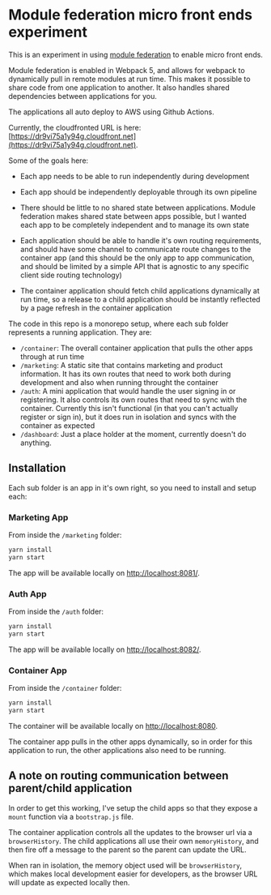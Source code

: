 # Module federation micro front ends experiment

This is an experiment in using [module federation](https://webpack.js.org/concepts/module-federation/) to enable micro front ends.

Module federation is enabled in Webpack 5, and allows for webpack to dynamically pull in remote modules at run time. This makes it possible to share code from one application to another. It also handles shared dependencies between applications for you.

The applications all auto deploy to AWS using Github Actions.

Currently, the cloudfronted URL is here: [https://dr9vi75a1y94g.cloudfront.net](https://dr9vi75a1y94g.cloudfront.net).

Some of the goals here:

- Each app needs to be able to run independently during development

- Each app should be independently deployable through its own pipeline

- There should be little to no shared state between applications. Module federation makes shared state between apps possible, but I wanted each app to be completely independent and to manage its own state

- Each application should be able to handle it's own routing requirements, and should have some channel to communicate route changes to the container app (and this should be the only app to app communication, and should be limited by a simple API that is agnostic to any specific client side routing technology)

- The container application should fetch child applications dynamically at run time, so a release to a child application should be instantly reflected by a page refresh in the container application

The code in this repo is a monorepo setup, where each sub folder represents a running application. They are:

- `/container`: The overall container application that pulls the other apps through at run time
- `/marketing`: A static site that contains marketing and product information. It has its own routes that need to work both during development and also when running throught the container
- `/auth`: A mini application that would handle the user signing in or registering. It also controls its own routes that need to sync with the container. Currently this isn't functional (in that you can't actually register or sign in), but it does run in isolation and syncs with the container as expected
- `/dashboard`: Just a place holder at the moment, currently doesn't do anything.

## Installation

Each sub folder is an app in it's own right, so you need to install and setup each:

### Marketing App

From inside the `/marketing` folder:

```sh
yarn install
yarn start
```

The app will be available locally on [http://localhost:8081/](http://localhost:8081/).

### Auth App

From inside the `/auth` folder:

```sh
yarn install
yarn start
```

The app will be available locally on [http://localhost:8082/](http://localhost:8082/).

### Container App

From inside the `/container` folder:

```sh
yarn install
yarn start
```

The container will be available locally on [http://localhost:8080](http://localhost:8080).

The container app pulls in the other apps dynamically, so in order for this application to run, the other applications also need to be running.

## A note on routing communication between parent/child application

In order to get this working, I've setup the child apps so that they expose a `mount` function via a `bootstrap.js` file.

The container application controls all the updates to the browser url via a `browserHistory`. The child applications all use their own `memoryHistory`, and then fire off a message to the parent so the parent can update the URL.

When ran in isolation, the memory object used will be `browserHistory`, which makes local development easier for developers, as the browser URL will update as expected locally then.
